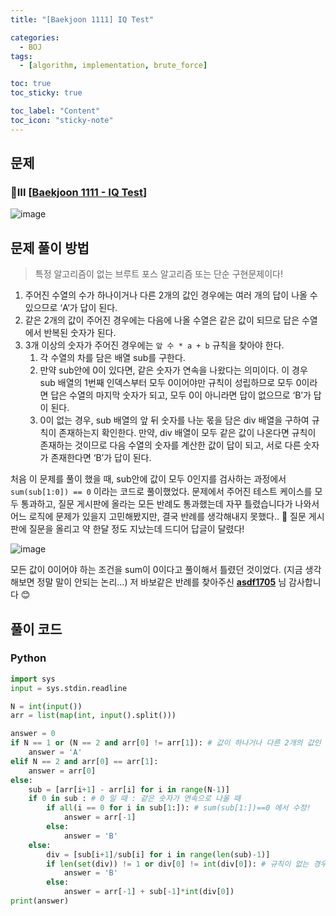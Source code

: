 ```yaml
---
title: "[Baekjoon 1111] IQ Test" 

categories:
  - BOJ
tags:
  - [algorithm, implementation, brute_force]

toc: true
toc_sticky: true

toc_label: "Content"
toc_icon: "sticky-note"
---
```


## 문제

### 💛Ⅲ [[Baekjoon 1111 - IQ Test](https://www.acmicpc.net/problem/1111)]

![image](https://user-images.githubusercontent.com/68420044/205862205-b4eafa9d-346c-4326-815c-ba322116982f.png)


## 문제 풀이 방법

> 특정 알고리즘이 없는 브루트 포스 알고리즘 또는 단순 구현문제이다!

1. 주어진 수열의 수가 하나이거나 다른 2개의 값인 경우에는 여러 개의 답이 나올 수 있으므로 ‘A’가 답이 된다. 
2. 같은 2개의 값이 주어진 경우에는 다음에 나올 수열은 같은 값이 되므로 답은 수열에서 반복된 숫자가 된다. 
3. 3개 이상의 숫자가 주어진 경우에는 `앞 수 * a + b` 규칙을 찾아야 한다. 
    1. 각 수열의 차를 담은 배열 sub를 구한다. 
    2. 만약 sub안에 0이 있다면, 같은 숫자가 연속을 나왔다는 의미이다. 이 경우 sub 배열의 1번째 인덱스부터 모두 0이어야만 규칙이 성립하므로 모두 0이라면 답은 수열의 마지막 숫자가 되고, 모두 0이 아니라면 답이 없으므로 ‘B’가 답이 된다. 
    3. 0이 없는 경우, sub 배열의 앞 뒤 숫자를 나눈 몫을 담은 div 배열을 구하여 규칙이 존재하는지 확인한다. 만약, div 배열이 모두 같은 값이 나온다면 규칙이 존재하는 것이므로 다음 수열의 숫자를 계산한 값이 답이 되고, 서로 다른 숫자가 존재한다면 ‘B’가 답이 된다. 

처음 이 문제를 풀이 했을 때, sub안에 값이 모두 0인지를 검사하는 과정에서 `sum(sub[1:0]) == 0` 이라는 코드로 풀이했었다. 문제에서 주어진 테스트 케이스를 모두 통과하고, 질문 게시판에 올라는 모든 반례도 통과했는데 자꾸 틀렸습니다가 나와서 어느 로직에 문제가 있을지 고민해봤지만, 결국 반례를 생각해내지 못했다.. 🥲 질문 게시판에 질문을 올리고 약 한달 정도 지났는데 드디어 답글이 달렸다!

![image](https://user-images.githubusercontent.com/68420044/205862269-c11d9b92-8463-4ebf-bbe7-0a2636cbd60a.png)

모든 값이 0이어야 하는 조건을 sum이 0이다고 풀이해서 틀렸던 것이었다. (지금 생각해보면 정말 말이 안되는 논리…) 저 바보같은 반례를 찾아주신 **[asdf1705](https://www.acmicpc.net/user/asdf1705)** 님 감사합니다 😊 

## 풀이 코드

### Python

```python
import sys
input = sys.stdin.readline

N = int(input())
arr = list(map(int, input().split()))

answer = 0
if N == 1 or (N == 2 and arr[0] != arr[1]): # 값이 하나거나 다른 2개의 값인 경우
    answer = 'A'
elif N == 2 and arr[0] == arr[1]:
    answer = arr[0]
else:
    sub = [arr[i+1] - arr[i] for i in range(N-1)]
    if 0 in sub : # 0 일 때 : 같은 숫자가 연속으로 나올 때
        if all(i == 0 for i in sub[1:]): # sum(sub[1:])==0 에서 수정!
            answer = arr[-1]
        else:
            answer = 'B'
    else:
        div = [sub[i+1]/sub[i] for i in range(len(sub)-1)]
        if len(set(div)) != 1 or div[0] != int(div[0]): # 규칙이 없는 경우 또는 정수가 아닌 경우
            answer = 'B'
        else:
            answer = arr[-1] + sub[-1]*int(div[0])
print(answer)
```